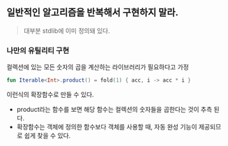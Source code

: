 
## 일반적인 알고리즘을 반복해서 구현하지 말라.

> 대부분 stdlib에 이미 정의돼 있다.

### 나만의 유틸리티 구현

컬렉션에 있는 모든 숫자의 곱을 계산하는 라이브러리가 필요하다고 가정

```kotlin
fun Iterable<Int>.product() = fold(1) { acc, i -> acc * i }
```

이런식의 확장함수로 만들 수 있다.

- product라는 함수를 보면 해당 함수는 컬렉션의 숫자들을 곱한다는 것이 추측 된다.
- 확장함수는 객체에 정의한 함수보다 객체를 사용할 때, 자동 완성 기능이 제공되므로 쉽게 찾을 수 있다.